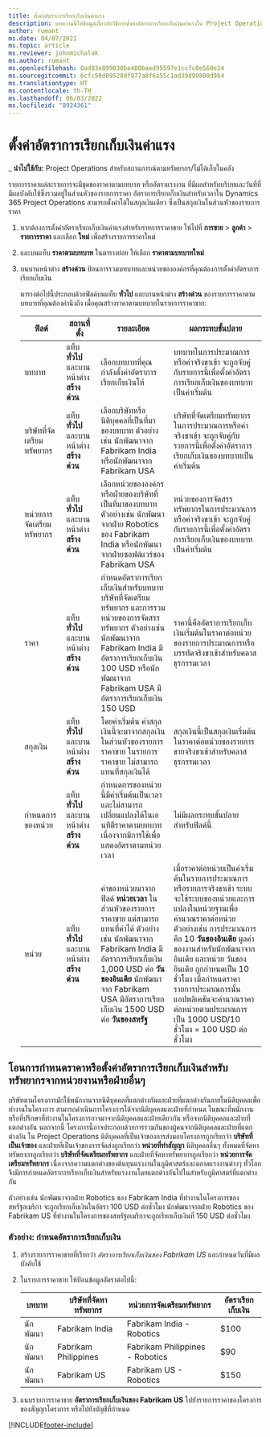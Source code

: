 ```yaml
---
title: ตั้งค่าอัตราการเรียกเก็บเงินค่าแรง
description: บทความนี้ให้ข้อมูลเกี่ยวกับวิธีการตั้งค่าอัตราการเรียกเก็บเงินค่าแรงใน Project Operations
author: rumant
ms.date: 04/07/2021
ms.topic: article
ms.reviewer: johnmichalak
ms.author: rumant
ms.openlocfilehash: 0ad83e899030be480baed95597e1ccfc0e560e24
ms.sourcegitcommit: 6cfc50d89528df977a8f6a55c1ad39d99800d9b4
ms.translationtype: HT
ms.contentlocale: th-TH
ms.lasthandoff: 06/03/2022
ms.locfileid: "8924361"
---
```

# <a name="set-up-labor-bill-rates"></a>ตั้งค่าอัตราการเรียกเก็บเงินค่าแรง

_ **นำไปใช้กับ:** Project Operations สำหรับสถานการณ์ตามทรัพยากร/ไม่ได้เก็บในคลัง

รายการราคาแต่ละรายการจะมีชุดของราคาตามบทบาท หรืออัตราแรงงาน ที่มีผลสำหรับบริบทและวันที่ที่มีผลบังคับใช้ซึ่งรวมอยู่ในส่วนหัวของรายการราคา อัตราการเรียกเก็บเงินสำหรับเวลาใน Dynamics 365 Project Operations สามารถตั้งค่าได้ในสกุลเงินเดียว ซึ่งเป็นสกุลเงินในส่วนหัวของรายการราคา

1. หากต้องการตั้งค่าอัตราเรียกเก็บเงินค่าแรงสำหรับรายการราคาขาย ให้ไปที่ **การขาย** > **ลูกค้า** > **รายการราคา** และเลือก **ใหม่** เพื่อสร้างรายการราคาใหม่ 
2. และบนแท็บ **ราคาตามบทบาท** ในตารางย่อย ให้เลือก **ราคาตามบทบาทใหม่** 
3. บนบานหน้าต่าง **สร้างด่วน** ป้อนการรวมบทบาทและหน่วยขององค์กรที่คุณต้องการตั้งค่าอัตราการเรียกเก็บเงิน

   ตารางต่อไปนี้ประกอบด้วยฟิลด์บนแท็บ **ทั่วไป** และบานหน้าต่าง **สร้างด่วน** ของรายการราคาตามบทบาทที่คุณต้องคำนึงถึง เมื่อคุณสร้างราคาตามบทบาทในรายการราคาขาย:

    | ฟิลด์ | สถานที่ตั้ง | รายละเอียด | ผลกระทบขั้นปลาย |
    | --- | --- | --- | --- |
    | บทบาท | แท็บ **ทั่วไป** และบานหน้าต่าง **สร้างด่วน** | เลือกบทบาทที่คุณกำลังตั้งค่าอัตราการเรียกเก็บเงินให้ | บทบาทในการประมาณการหรือค่าจริงขาเข้า จะถูกจับคู่กับรายการนี้เพื่อตั้งค่าอัตราการเรียกเก็บเงินของบทบาทเป็นค่าเริ่มต้น |
    | บริษัทที่จัดเตรียมทรัพยากร | แท็บ **ทั่วไป** และบานหน้าต่าง **สร้างด่วน** | เลือกบริษัทหรือนิติบุคคลที่เป็นที่มาของบทบาท ตัวอย่างเช่น นักพัฒนาจาก Fabrikam India หรือนักพัฒนาจาก Fabrikam USA | บริษัทที่จัดเตรียมทรัพยากรในการประมาณการหรือค่าจริงขาเข้า จะถูกจับคู่กับรายการนี้เพื่อตั้งค่าอัตราการเรียกเก็บเงินของบทบาทเป็นค่าเริ่มต้น |
    | หน่วยการจัดเตรียมทรัพยากร | แท็บ **ทั่วไป** และบานหน้าต่าง **สร้างด่วน** | เลือกหน่วยขององค์กรหรือฝ่ายของบริษัทที่เป็นที่มาของบทบาท ตัวอย่างเช่น นักพัฒนาจากฝ่าย Robotics ของ Fabrikam India หรือนักพัฒนาจากฝ่ายซอฟต์แวร์ของ Fabrikam USA | หน่วยของการจัดสรรทรัพยากรในการประมาณการหรือค่าจริงขาเข้า จะถูกจับคู่กับรายการนี้เพื่อตั้งค่าอัตราการเรียกเก็บเงินของบทบาทเป็นค่าเริ่มต้น |
    | ราคา | แท็บ **ทั่วไป** และบานหน้าต่าง **สร้างด่วน** | กำหนดอัตราการเรียกเก็บเงินสำหรับบทบาท บริษัทที่จัดเตรียมทรัพยากร และการรวมหน่วยของการจัดสรรทรัพยากร ตัวอย่างเช่น นักพัฒนาจาก Fabrikam India มีอัตราการเรียกเก็บเงิน 100 USD หรือนักพัฒนาจาก Fabrikam USA มีอัตราการเรียกเก็บเงิน 150 USD | ราคานี้คืออัตราการเรียกเก็บเงินเริ่มต้นในราคาต่อหน่วยของรายการประมาณการหรือบรรทัดจริงขาเข้าสำหรับคลาสธุรกรรมเวลา |
    | สกุลเงิน | แท็บ **ทั่วไป** และบานหน้าต่าง **สร้างด่วน**| โดยค่าเริ่มต้น ค่าสกุลเงินนี้จะมาจากสกุลเงินในส่วนหัวของรายการราคาขาย ในรายการราคาขาย ไม่สามารถแทนที่สกุลเงินได้ | สกุลเงินนี้เป็นสกุลเงินเริ่มต้นในราคาต่อหน่วยของรายการขายจริงขาเข้าสำหรับคลาสธุรกรรมเวลา |
    | กำหนดการของหน่วย | แท็บ **ทั่วไป** และบานหน้าต่าง **สร้างด่วน** | กำหนดการของหน่วยนี้มีค่าเริ่มต้นเป็นเวลา และไม่สามารถเปลี่ยนแปลงได้ในเอนทิตีราคาตามบทบาท เนื่องจากมีการใช้เพื่อแสดงอัตราตามหน่วยเวลา | ไม่มีผลกระทบขั้นปลายสำหรับฟิลด์นี้ |
    | หน่วย | แท็บ **ทั่วไป** และบานหน้าต่าง **สร้างด่วน** | ค่าของหน่วยมาจากฟิลด์ **หน่วยเวลา** ในส่วนหัวของรายการราคาขาย แต่สามารถแทนที่ค่าได้ ตัวอย่างเช่น นักพัฒนาจาก Fabrikam India มีอัตราการเรียกเก็บเงิน 1,000 USD ต่อ **วันของอินเดีย** นักพัฒนาจาก Fabrikam USA มีอัตราการเรียกเก็บเงิน 1500 USD ต่อ **วันของสหรัฐ** | เมื่อราคาต่อหน่วยเป็นค่าเริ่มต้นในรายการประมาณการหรือรายการจริงขาเข้า ระบบจะใช้ระบบของหน่วยและการแปลงในหน่วยฐานเพื่อคำนวณราคาต่อหน่วย ตัวอย่างเช่น การประมาณการคือ 10 **วันของอินเดีย** มูลค่าของงานสำหรับนักพัฒนาจากอินเดีย และหน่วย วันของอินเดีย ถูกกำหนดเป็น 10 ชั่วโมง เมื่อกำหนดราคารายการประมาณการนั้น แอปพลิเคชันจะคำนวณราคาต่อหน่วยตามประมาณการเป็น 1000 USD/10 ชั่วโมง = 100 USD ต่อชั่วโมง |

## <a name="transfer-pricing-or-set-up-bill-rates-for-resources-from-other-organizational-units-or-divisions"></a>โอนการกำหนดราคาหรือตั้งค่าอัตราการเรียกเก็บเงินสำหรับทรัพยากรจากหน่วยงานหรือฝ่ายอื่นๆ 

บริษัทตามโครงการมักใช้พนักงานจากนิติบุคคลที่แตกต่างกันและฝ่ายที่แตกต่างกันภายในนิติบุคคลเพื่อทำงานในโครงการ สามารถดำเนินการโครงการได้จากนิติบุคคลและฝ่ายที่กำหนด ในขณะที่พนักงานหรือที่ปรึกษาที่ทำงานในโครงการอาจมาจากนิติบุคคลและฝ่ายเดียวกัน หรือจากนิติบุคคลและฝ่ายที่แตกต่างกัน นอกจากนี้ โครงการนี้อาจประกอบด้วยการรวมกันของผู้คนจากนิติบุคคลและฝ่ายที่แตกต่างกัน ใน Project Operations นิติบุคคลที่เป็นเจ้าของการส่งมอบโครงการถูกเรียกว่า **บริษัทที่เป็นเจ้าของ** และฝ่ายที่เป็นเจ้าของการจัดส่งถูกเรียกว่า **หน่วยที่ทำสัญญา** นิติบุคคลอื่นๆ ทั้งหมดที่จัดหาทรัพยากรถูกเรียกว่า **บริษัทที่จัดเตรียมทรัพยากร** และฝ่ายที่จัดหาทรัพยากรถูกเรียกว่า **หน่วยการจัดเตรียมทรัพยากร** เนื่องจากความแตกต่างของต้นทุนแรงงานในภูมิศาสตร์และตลาดแรงงานต่างๆ ทั่วโลก จึงมีการกำหนดอัตราการเรียกเก็บเงินสำหรับแรงงานโดยแตกต่างกันไปในสำหรับภูมิศาสตร์ที่แตกต่างกัน

ตัวอย่างเช่น นักพัฒนาจากฝ่าย Robotics ของ Fabrikam India ที่ทำงานในโครงการของสหรัฐอเมริกา จะถูกเรียกเก็บเงินในอัตรา 100 USD ต่อชั่วโมง นักพัฒนาจากฝ่าย Robotics ของ Fabrikam US ที่ทำงานในโครงการของสหรัฐอเมริกาจะถูกเรียกเก็บเงินที่ 150 USD ต่อชั่วโมง 

### <a name="example-set-up-a-bill-rate"></a>ตัวอย่าง: กำหนดอัตราการเรียกเก็บเงิน 

1. สร้างรายการราคาขายที่เรียกว่า *อัตราการเรียกเก็บเงินของ Fabrikam US* และกำหนดวันที่มีผลบังคับใช้
2. ในรายการราคาขาย ให้ป้อนข้อมูลอัตราต่อไปนี้:

    | บทบาท | บริษัทที่จัดหาทรัพยากร | หน่วยการจัดเตรียมทรัพยากร | อัตราเรียกเก็บเงิน |
    | --- | --- | --- | --- |
    | นักพัฒนา | Fabrikam India | Fabrikam India - Robotics | $100 |
    | นักพัฒนา | Fabrikam Philippines | Fabrikam Philippines - Robotics | $90 |
    | นักพัฒนา | Fabrikam US | Fabrikam US - Robotics | $150 |

3. แนบรายการราคาขาย **อัตราการเรียกเก็บเงินของ Fabrikam US** ไปยังรายการราคาของโครงการของสัญญาโครงการ หรือไปยังบัญชีที่กำหนด


[!INCLUDE[footer-include](../includes/footer-banner.md)]
